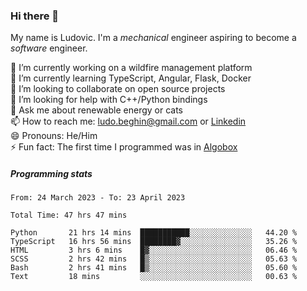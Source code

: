 ### Hi there 👋

My name is Ludovic. I'm a *mechanical* engineer aspiring to become a *software* engineer.

 🔭 I’m currently working on a wildfire management platform<br/>
 🌱 I’m currently learning TypeScript, Angular, Flask, Docker<br/>
 👯 I’m looking to collaborate on open source projects<br/>
 🤔 I’m looking for help with C++/Python bindings<br/>
 💬 Ask me about renewable energy or cats<br/>
 📫 How to reach me: ludo.beghin@gmail.com or [Linkedin](https://www.linkedin.com/in/ludovic-beghin/)<br/>
 😄 Pronouns: He/Him<br/>
 ⚡ Fun fact: The first time I programmed was in [Algobox](https://fr.wikipedia.org/wiki/Algobox)<br/>

##### Programming stats
<!--START_SECTION:waka-->

```text
From: 24 March 2023 - To: 23 April 2023

Total Time: 47 hrs 47 mins

Python       21 hrs 14 mins  ███████████░░░░░░░░░░░░░░   44.20 %
TypeScript   16 hrs 56 mins  ████████▓░░░░░░░░░░░░░░░░   35.26 %
HTML         3 hrs 6 mins    █▓░░░░░░░░░░░░░░░░░░░░░░░   06.46 %
SCSS         2 hrs 42 mins   █▒░░░░░░░░░░░░░░░░░░░░░░░   05.63 %
Bash         2 hrs 41 mins   █▒░░░░░░░░░░░░░░░░░░░░░░░   05.60 %
Text         18 mins         ░░░░░░░░░░░░░░░░░░░░░░░░░   00.63 %
```

<!--END_SECTION:waka-->
